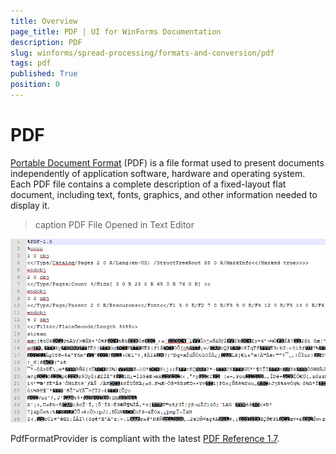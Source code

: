 ```yaml
---
title: Overview
page_title: PDF | UI for WinForms Documentation
description: PDF
slug: winforms/spread-processing/formats-and-conversion/pdf
tags: pdf
published: True
position: 0
---
```


# PDF

[Portable Document Format](http://en.wikipedia.org/wiki/Portable_Document_Format) (PDF) is a file format used to present documents independently of application software, hardware and operating system. Each PDF file contains a complete description of a fixed-layout flat document, including text, fonts, graphics, and other information needed to display it.
      
>caption PDF File Opened in Text Editor

![spreadprocessing-formats-and-conversion-pdf 001](images/spreadprocessing-formats-and-conversion-pdf001.png)

PdfFormatProvider is compliant with the latest [PDF Reference 1.7](http://www.adobe.com/content/dam/Adobe/en/devnet/acrobat/pdfs/pdf_reference_1-7.pdf).

## 
